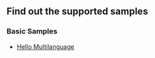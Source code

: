 ## Find out the supported samples

### Basic Samples

* [Hello Multilanguage ](./hello.multilanguage/README.md)